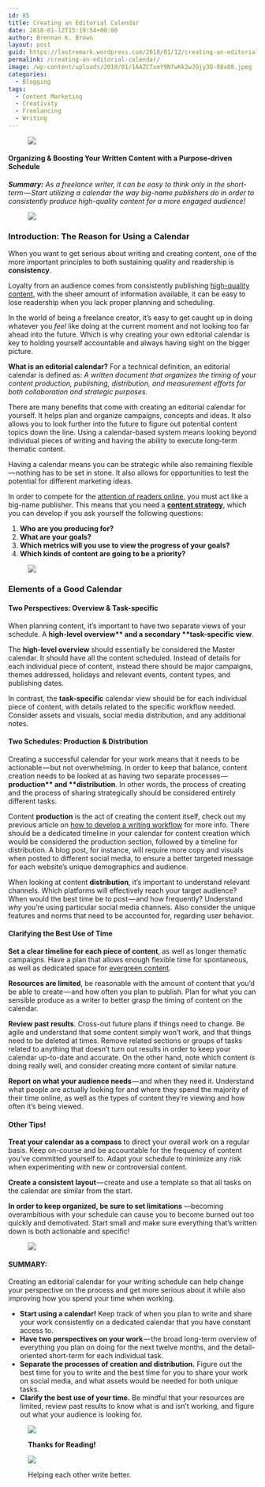 ```yaml
---
id: 85
title: Creating an Editorial Calendar
date: 2018-01-12T15:19:54+00:00
author: Brennan K. Brown
layout: post
guid: https://lastremark.wordpress.com/2018/01/12/creating-an-editorial-calendar/
permalink: /creating-an-editorial-calendar/
image: /wp-content/uploads/2018/01/1AAZCTxmY9NfwKk2wJGjy3Q-88x88.jpeg
categories:
  - Blogging
tags:
  - Content Marketing
  - Creativity
  - Freelancing
  - Writing
---
```


<figure><img src="https://cdn-images-1.medium.com/max/800/1*75f3FyFy5_WnAC4joYEXJQ.png" data-width="4000" data-height="250"></figure> 

#### Organizing & Boosting Your Written Content with a Purpose-driven Schedule

<b>_Summary:_</b> _As a freelance writer, it can be easy to think only in the short-term — Start utilizing a calendar the way big-name publishers do in order to consistently produce high-quality content for a more engaged audience!_
<figure>

<img src="https://cdn-images-1.medium.com/max/800/1*89KCIhYz12DKDRbMNvFA2Q.png" data-width="1400" data-height="148" /> </figure> 

### Introduction: The Reason for Using a Calendar

When you want to get serious about writing and creating content, one of the more important principles to both sustaining quality and readership is <b>consistency</b>.

Loyalty from an audience comes from consistently publishing <a href="https://writingcooperative.com/how-to-improve-your-medium-game-in-2018-aa5e740f1d1c" target="_blank" rel="noopener noreferrer">high-quality content</a>, with the sheer amount of information available, it can be easy to lose readership when you lack proper planning and scheduling.

<!--more-->

In the world of being a freelance creator, it’s easy to get caught up in doing whatever you _feel_ like doing at the current moment and not looking too far ahead into the future. Which is why creating your own editorial calendar is key to holding yourself accountable and always having sight on the bigger picture.

<b>What is an editorial calendar?</b> For a technical definition, an editorial calendar is defined as: _A written document that organizes the timing of your content production, publishing, distribution, and measurement efforts for both collaboration and strategic purposes._

There are many benefits that come with creating an editorial calendar for yourself. It helps plan and organize campaigns, concepts and ideas. It also allows you to look further into the future to figure out potential content topics down the line. Using a calendar-based system means looking beyond individual pieces of writing and having the ability to execute long-term thematic content.

Having a calendar means you can be strategic while also remaining flexible — nothing has to be set in stone. It also allows for opportunities to test the potential for different marketing ideas.

In order to compete for the <a href="https://medium.com/@brennanbrown/disrupting-the-attention-based-economy-e53182b37b75" target="_blank" rel="noopener noreferrer">attention of readers online</a>, you must act like a big-name publisher. This means that you need a <a href="https://writingcooperative.com/planning-fdebaab610a5" target="_blank" rel="noopener noreferrer"><strong>content strategy</strong></a>, which you can develop if you ask yourself the following questions:

  1. <b>Who are you producing for?</b>
  2. <b>What are your goals?</b>
  3. <b>Which metrics will you use to view the progress of your goals?</b>
  4. <b>Which kinds of content are going to be a priority?</b>
<figure>

<img src="https://cdn-images-1.medium.com/max/800/1*A1HXExeRru-asgR6_gN4Sw.png" data-width="1400" data-height="62" /> </figure> 

### Elements of a Good Calendar

#### Two Perspectives: Overview & Task-specific

When planning content, it’s important to have two separate views of your schedule. A <b>high-level overview** and a secondary **task-specific view</b>.

The <b>high-level overview</b> should essentially be considered the Master calendar. It should have all the content scheduled. Instead of details for each individual piece of content, instead there should be major campaigns, themes addressed, holidays and relevant events, content types, and publishing dates.

In contrast, the <b>task-specific</b> calendar view should be for each individual piece of content, with details related to the specific workflow needed. Consider assets and visuals, social media distribution, and any additional notes.

#### Two Schedules: Production & Distribution

Creating a successful calendar for your work means that it needs to be actionable — but not overwhelming. In order to keep that balance, content creation needs to be looked at as having two separate processes — <b>production** and **distribution</b>. In other words, the process of creating and the process of sharing strategically should be considered entirely different tasks.

Content <b>production</b> is the act of creating the content itself, check out my previous article on <a href="https://writingcooperative.com/my-writing-process-4868f986f97f" target="_blank" rel="noopener noreferrer">how to develop a writing workflow</a> for more info. There should be a dedicated timeline in your calendar for content creation which would be considered the production section, followed by a timeline for distribution. A blog post, for instance, will require more copy and visuals when posted to different social media, to ensure a better targeted message for each website’s unique demographics and audience.

When looking at content <b>distribution</b>, it’s important to understand relevant channels. Which platforms will effectively reach your target audience? When would the best time be to post — and how frequently? Understand _why_ you’re using particular social media channels. Also consider the unique features and norms that need to be accounted for, regarding user behavior.

#### Clarifying the Best Use of Time

<b>Set a clear timeline for each piece of content</b>, as well as longer thematic campaigns. Have a plan that allows enough flexible time for spontaneous, as well as dedicated space for <a href="https://www.copyblogger.com/evergreen-content/" target="_blank" rel="noopener noreferrer">evergreen content</a>.

<b>Resources are limited</b>, be reasonable with the amount of content that you’d be able to create — and how often you plan to publish. Plan for what you can sensible produce as a writer to better grasp the timing of content on the calendar.

<b>Review past results</b>. Cross-out future plans if things need to change. Be agile and understand that some content simply won’t work, and that things need to be deleted at times. Remove related sections or groups of tasks related to anything that doesn’t turn out results in order to keep your calendar up-to-date and accurate. On the other hand, note which content _is_ doing really well, and consider creating more content of similar nature.

<b>Report on what your audience needs</b> — and when they need it. Understand what people are actually looking for and where they spend the majority of their time online, as well as the types of content they’re viewing and how often it’s being viewed.

#### Other Tips!

<b>Treat your calendar as a compass</b> to direct your overall work on a regular basis. Keep on-course and be accountable for the frequency of content you’ve committed yourself to. Adapt your schedule to minimize any risk when experimenting with new or controversial content.

<b>Create a consistent layout </b>— create and use a template so that all tasks on the calendar are similar from the start.

<b>In order to keep organized, be sure to set limitations</b> —becoming overambitious with your schedule can cause you to become burned out too quickly and demotivated. Start small and make sure everything that’s written down is both actionable and specific!
<figure>

<img src="https://cdn-images-1.medium.com/max/800/1*A1HXExeRru-asgR6_gN4Sw.png" data-width="1400" data-height="62" /> </figure> 

#### SUMMARY:

Creating an editorial calendar for your writing schedule can help change your perspective on the process and get more serious about it while also improving how you spend your time when working.

  * <b>Start using a calendar!</b> Keep track of when you plan to write and share your work consistently on a dedicated calendar that you have constant access to.
  * <b>Have two perspectives on your work</b> — the broad long-term overview of everything you plan on doing for the next twelve months, and the detail-oriented short-term for each individual task.
  * <b>Separate the processes of creation and distribution.</b> Figure out the best time for you to write and the best time for you to share your work on social media, and what assets would be needed for both unique tasks.
  * <b>Clarify the best use of your time.</b> Be mindful that your resources are limited, review past results to know what is and isn’t working, and figure out what your audience is looking for.
<figure class="wp-caption">

<img src="https://cdn-images-1.medium.com/max/800/1*pRon9UAtEO-JzTY-7mg1jA.png" data-width="2400" data-height="1800"><figcaption class="wp-caption-text"><b>Thanks for Reading!</b></figcaption></figure> 


<figure class="wp-caption">

<a href="https://writingcooperative.com/" target="_blank" rel="noopener noreferrer"><img src="https://cdn-images-1.medium.com/max/800/1*eLY7z6NuxjwFyI1T-dwXcQ.png" data-width="1099" data-height="139" /></a><figcaption class="wp-caption-text">Helping each other write better.</figcaption></figure>
